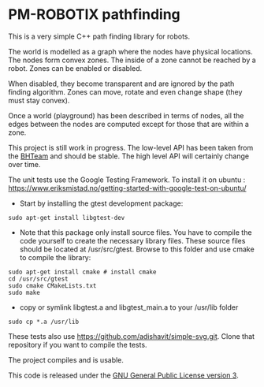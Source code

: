 # PM-ROBOTIX pathfinding

This is a very simple C++ path finding library for robots.

The world is modelled as a graph where the nodes have physical locations. The nodes form convex zones. The inside of a zone cannot be reached by a robot. Zones can be enabled or disabled.

When disabled, they become transparent and are ignored by the path finding algorithm. Zones can move, rotate and even change shape (they must stay convex).

Once a world (playground) has been described in terms of nodes, all the edges between the nodes are computed except for those that are within a zone.

This project is still work in progress. The low-level API has been taken from the [BHTeam](https://bitbucket.org/bhteam/bhware-open/overview) and should be stable.  The high level API will certainly change over time.

The unit tests use the Google Testing Framework.
To install it on ubuntu : https://www.eriksmistad.no/getting-started-with-google-test-on-ubuntu/

* Start by installing the gtest development package:
```
sudo apt-get install libgtest-dev
```
* Note that this package only install source files. You have to compile the code yourself to create the necessary library files. These source files should be located at /usr/src/gtest. Browse to this folder and use cmake to compile the library:
```
sudo apt-get install cmake # install cmake
cd /usr/src/gtest
sudo cmake CMakeLists.txt
sudo make
```
* copy or symlink libgtest.a and libgtest_main.a to your /usr/lib folder
```
sudo cp *.a /usr/lib
```


These tests also use https://github.com/adishavit/simple-svg.git. Clone that repository if you want to compile the tests.

The project compiles and is usable.

This code is released under the [GNU General Public License version 3](https://www.gnu.org/licenses/licenses.en.html#GPL).
